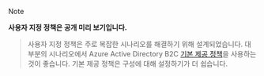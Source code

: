 > [!NOTE]
> **사용자 지정 정책은 공개 미리 보기입니다.**

> 사용자 지정 정책은 주로 복잡한 시나리오를 해결하기 위해 설계되었습니다. 대부분의 시나리오에서 Azure Active Directory B2C [기본 제공 정책](..\articles\active-directory-b2c\active-directory-b2c-reference-policies.md)을 사용하는 것이 좋습니다. 기본 제공 정책은 구성에 대해 설정하기가 더 쉽습니다.

